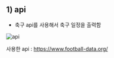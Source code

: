 ## 1) api
- 축구 api를 사용해서 축구 일정을 출력함

![api](https://user-images.githubusercontent.com/80656669/170156940-bb1db084-5e15-4bde-a485-1e8ee668473a.PNG)


사용한 api : https://www.football-data.org/
